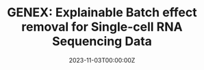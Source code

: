 ---
title: 'GENEX: Explainable Batch effect removal for Single-cell RNA Sequencing Data'
summary: 'Batch effect correction remains a major challenge in single-cell RNA-sequencing data integration despite the number of methods developed. Most existing methods are unable to fully deconvolute technical and biological variations. Here, we present GENEX that leverages a disentangling generative adversarial net-work to distinguish batch effects and technical variations from biological differences. Moreover, unlike most other batch correction methods, GENEX returns batch corrected gene expression values that pre-serve the original distribution and can be used for downstream analyses.  Additionally, GENEX incorpo-rates an explainable AI component to enable the identification of genes specifically associated with vari-ous covariates such as gender, disease state, and sequencing platform. We evaluated GENEX on both simulated and experimental data.  It outperformed other existing methods in terms of batch correction and biological signal preservation. On the simulated dataset, GENEX reliably recapitulated the ground truth batch-invariant gene expressions. It also identified differentially expressed genes more accurately compared to differential expression analysis using unintegrated data or integrated values returned by oth-er methods. On a peripheral blood mononuclear cell dataset, GENEX identified genes highly influenced by different sequencing platforms. Furthermore, applied to a COVID dataset, GENEX revealed cell type-specific gene signatures associated with disease severity.'
tags:
  - All
date: '2023-11-03T00:00:00Z'

# Optional external URL for project (replaces project detail page).
external_link: 'https://github.com/JinmiaoChenLab/GENEX'

# image:
#   caption: Photo by rawpixel on Unsplash
#   focal_point: Smart

# links:
#   - icon: twitter
#     icon_pack: fab
#     name: Follow
#     url: https://twitter.com/georgecushen
url_code: 'https://github.com/JinmiaoChenLab/GENEX'
url_pdf: ''
url_slides: ''
url_video: ''

# Slides (optional).
#   Associate this project with Markdown slides.
#   Simply enter your slide deck's filename without extension.
#   E.g. `slides = "example-slides"` references `content/slides/example-slides.md`.
#   Otherwise, set `slides = ""`.
# slides: example
---